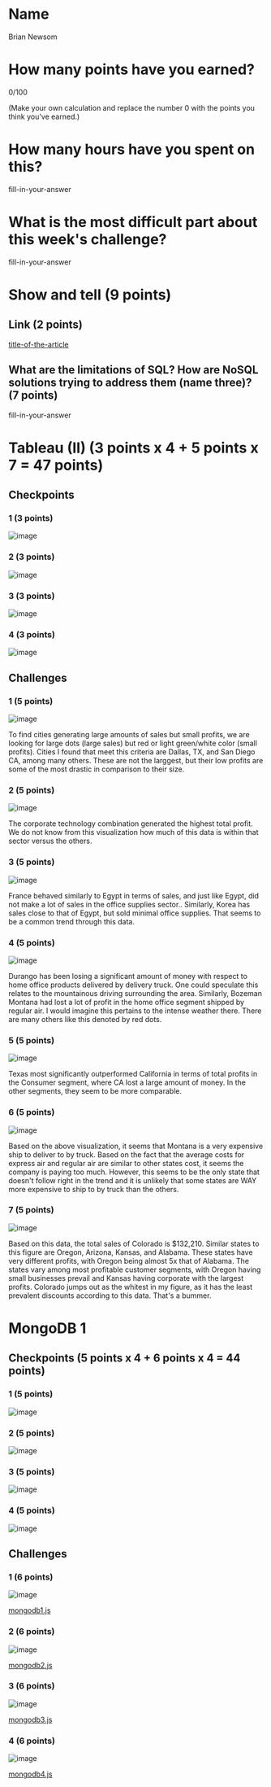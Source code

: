 # Name

Brian Newsom

# How many points have you earned?

0/100

(Make your own calculation and replace the number 0 with the points you think you've earned.)

# How many hours have you spent on this?

fill-in-your-answer

# What is the most difficult part about this week's challenge?

fill-in-your-answer

# Show and tell (9 points)

## Link (2 points)

[title-of-the-article](http://link-to-an-article-comparing-nosql-and-sql)

## What are the limitations of SQL? How are NoSQL solutions trying to address them (name three)? (7 points)

fill-in-your-answer

# Tableau (II) (3 points x 4 + 5 points x 7 = 47 points)

## Checkpoints

### 1 (3 points)

![image](tableaucp1.png?raw=true)

### 2 (3 points)

![image](tableaucp2.png?raw=true)

### 3 (3 points)

![image](tableaucp3.png?raw=true)

### 4 (3 points)

![image](tableaucp4.png?raw=true)

## Challenges

### 1 (5 points)

![image](tableauch1.png?raw=true)

To find cities generating large amounts of sales but small profits, we are looking for large dots (large sales) but red or light green/white color (small profits).  Cities I found that meet this criteria are Dallas, TX, and San Diego CA, among many others.  These are not the larggest, but their low profits are some of the most drastic in comparison to their size.
### 2 (5 points)

![image](tableauch2.png?raw=true)

The corporate technology combination generated the highest total profit.  We do not know from this visualization how much of this data is within that sector versus the others.

### 3 (5 points)

![image](tableauch3.png?raw=true)

France behaved similarly to Egypt in terms of sales, and just like Egypt, did not make a lot of sales in the office supplies sector..  Similarly, Korea has sales close to that of Egypt, but sold minimal office supplies. That seems to be a common trend through this data.

### 4 (5 points)

![image](tableauch4.png?raw=true)

Durango has been losing a significant amount of money with respect to home office products delivered by delivery truck.  One could speculate this relates to the mountainous driving surrounding the area. Similarly, Bozeman Montana had lost a lot of profit in the home office segment shipped by regular air.  I would imagine this pertains to the intense weather there.  There are many others like this denoted by red dots.

### 5 (5 points)

![image](tableauch5.png?raw=true)

Texas most significantly outperformed California in terms of total profits in the Consumer segment, where CA lost a large amount of money.  In the other segments, they seem to be more comparable.

### 6 (5 points)

![image](tableauch6.png?raw=true)

Based on the above visualization, it seems that Montana is a very expensive ship to deliver to by truck.  Based on the fact that the average costs for express air and regular air are similar to other states cost, it seems the company is paying too much.  However, this seems to be the only state that doesn't follow right in the trend and it is unlikely that some states are WAY more expensive to ship to by truck than the others.

### 7 (5 points)

![image](tableauch7.png?raw=true)

Based on this data, the total sales of Colorado is $132,210.  Similar states to this figure are Oregon, Arizona, Kansas, and Alabama.  These states have very different profits, with Oregon being almost 5x that of Alabama.  The states vary among most profitable customer segments, with Oregon having small businesses prevail and Kansas having corporate with the largest profits.  Colorado jumps out as the whitest in my figure, as it has the least prevalent discounts according to this data.  That's a bummer.


# MongoDB 1

## Checkpoints (5 points x 4 + 6 points x 4 = 44  points)

### 1 (5 points)

![image](mongo1.png?raw=true)

### 2 (5 points)

![image](mongo2.png?raw=true)

### 3 (5 points)

![image](mongo3.png?raw=true)

### 4 (5 points)

![image](mongo4.png?raw=true)

## Challenges


### 1 (6 points)

![image](mongoch1.png?raw=true)

[mongodb1.js](mongodb1.js)

### 2 (6 points)

![image](mongoch2.png?raw=true)

[mongodb2.js](mongodb2.js)

### 3 (6 points)

![image](mongoch3.png?raw=true)

[mongodb3.js](mongodb3.js)

### 4 (6 points)

![image](mongoch4.png?raw=true)

[mongodb4.js](mongodb4.js)
